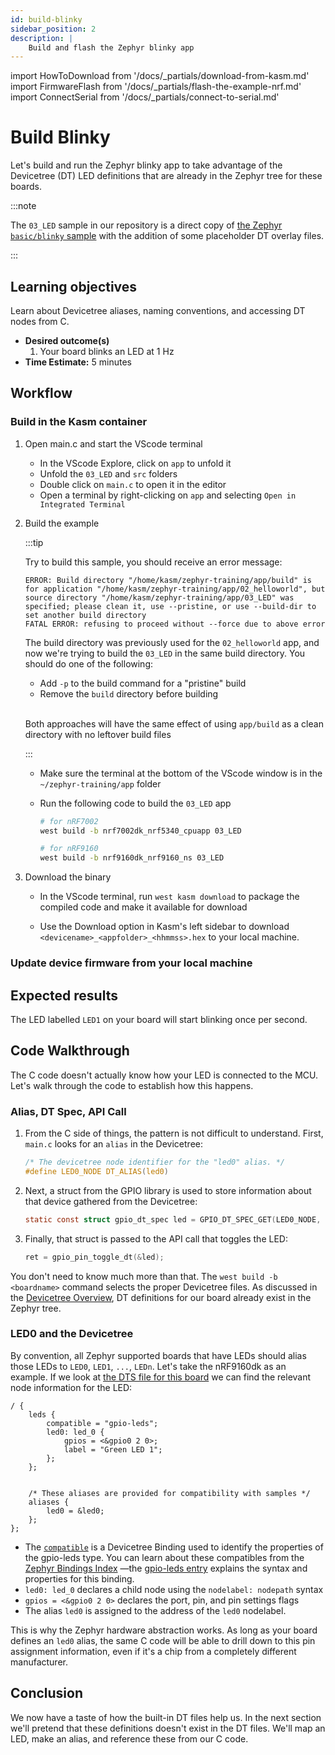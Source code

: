 ```yaml
---
id: build-blinky
sidebar_position: 2
description: |
    Build and flash the Zephyr blinky app
---
```


import HowToDownload from '/docs/\_partials/download-from-kasm.md'
import FirmwareFlash from '/docs/\_partials/flash-the-example-nrf.md'
import ConnectSerial from '/docs/\_partials/connect-to-serial.md'

# Build Blinky

Let's build and run the Zephyr blinky app to take advantage of the Devicetree
(DT) LED definitions that are already in the Zephyr tree for these boards.

:::note

The `03_LED` sample in our repository is a direct copy of [the Zephyr
`basic/blinky`
sample](https://github.com/zephyrproject-rtos/zephyr/tree/main/samples/basic/blinky)
with the addition of some placeholder DT overlay files.

:::

## Learning objectives

Learn about Devicetree aliases, naming conventions, and accessing DT nodes from
C.

* **Desired outcome(s)**
  1. Your board blinks an LED at 1 Hz
* **Time Estimate:** 5 minutes

## Workflow

### Build in the Kasm container

1. Open main.c and start the VScode terminal

    * In the VScode Explore, click on `app` to unfold it
    * Unfold the `03_LED` and `src` folders
    * Double click on `main.c` to open it in the editor
    * Open a terminal by right-clicking on `app` and selecting `Open in
      Integrated Terminal`

2. Build the example

    :::tip

    Try to build this sample, you should receive an error message:

    ```console
    ERROR: Build directory "/home/kasm/zephyr-training/app/build" is for application "/home/kasm/zephyr-training/app/02_helloworld", but source directory "/home/kasm/zephyr-training/app/03_LED" was specified; please clean it, use --pristine, or use --build-dir to set another build directory
    FATAL ERROR: refusing to proceed without --force due to above error
    ```

    The build directory was previously used for the `02_helloworld` app, and now
    we're trying to build the `03_LED` in the same build directory. You should
    do one of the following:

    * Add `-p` to the build command for a "pristine" build
    * Remove the `build` directory before building

    <br />Both approaches will have the same effect of using
    <code>app/build</code> as a clean directory with no leftover build files

    :::

    * Make sure the terminal at the bottom of the VScode window is in the
      `~/zephyr-training/app` folder
    * Run the following code to build the `03_LED` app

        ```bash
        # for nRF7002
        west build -b nrf7002dk_nrf5340_cpuapp 03_LED

        # for nRF9160
        west build -b nrf9160dk_nrf9160_ns 03_LED
        ```

4. Download the binary

    * In the VScode terminal, run `west kasm download` to package the compiled
      code and make it available for download

    * Use the Download option in Kasm's left sidebar to download
      `<devicename>_<appfolder>_<hhmmss>.hex` to your local machine.

    <HowToDownload/>

### Update device firmware from your local machine

<FirmwareFlash/>

## Expected results

The LED labelled `LED1` on your board will start blinking once per second.

## Code Walkthrough

The C code doesn't actually know how your LED is connected to the MCU. Let's
walk through the code to establish how this happens.

### Alias, DT Spec, API Call

1. From the C side of things, the pattern is not difficult to understand. First,
   `main.c` looks for an `alias` in the Devicetree:

    ```c
    /* The devicetree node identifier for the "led0" alias. */
    #define LED0_NODE DT_ALIAS(led0)
    ```

2. Next, a struct from the GPIO library is used to store information about that
   device gathered from the Devicetree:

    ```c
    static const struct gpio_dt_spec led = GPIO_DT_SPEC_GET(LED0_NODE, gpios);
    ```

3. Finally, that struct is passed to the API call that toggles the LED:

    ```c
    ret = gpio_pin_toggle_dt(&led);
    ```

You don't need to know much more than that. The `west build -b <boardname>`
command selects the proper Devicetree files. As discussed in the [Devicetree
Overview](devicetree-overview), DT definitions for our board already exist in the Zephyr tree.

### LED0 and the Devicetree

By convention, all Zephyr supported boards that have LEDs should alias those
LEDs to `LED0`, `LED1`, `...`, `LEDn`. Let's take the nRF9160dk as an example. If we
look at [the DTS file for this
board](https://github.com/zephyrproject-rtos/zephyr/blob/main/boards/arm/nrf9160dk_nrf9160/nrf9160dk_nrf9160_common.dts)
we can find the relevant node information for the LED:

```
/ {
	leds {
		compatible = "gpio-leds";
		led0: led_0 {
			gpios = <&gpio0 2 0>;
			label = "Green LED 1";
		};
	};


	/* These aliases are provided for compatibility with samples */
	aliases {
		led0 = &led0;
	};
};
```

* The
  [`compatible`](https://docs.zephyrproject.org/latest/build/dts/bindings-syntax.html#compatible)
  is a Devicetree Binding used to identify the properties of the gpio-leds type.
  You can learn about these compatibles from the [Zephyr Bindings
  Index](https://docs.zephyrproject.org/latest/build/dts/api/bindings.html)
  &mdash;the [gpio-leds
  entry](https://docs.zephyrproject.org/latest/build/dts/api/bindings/led/gpio-leds.html#dtbinding-gpio-leds)
  explains the syntax and properties for this binding.
* `led0: led_0` declares a child node using the `nodelabel:
  nodepath` syntax
* `gpios = <&gpio0 2 0>` declares the port, pin, and pin settings flags
* The alias `led0` is assigned to the address of the `led0` nodelabel.

This is why the Zephyr hardware abstraction works. As long as your board defines
an `led0` alias, the same C code will be able to drill down to this pin
assignment information, even if it's a chip from a completely different
manufacturer.

## Conclusion

We now have a taste of how the built-in DT files help us. In the next section
we'll pretend that these definitions doesn't exist in the DT files. We'll map an
LED, make an alias, and reference these from our C code.
